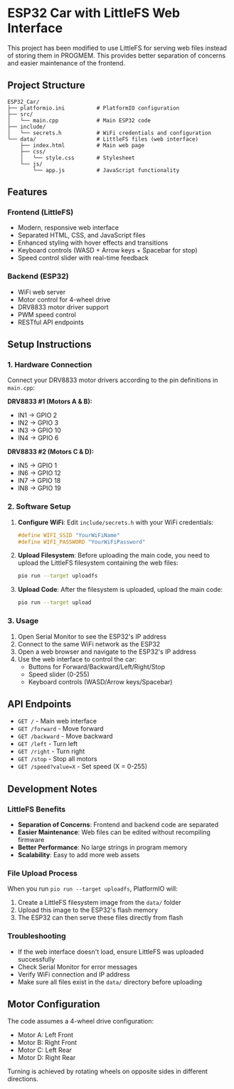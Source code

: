 # ESP32 Car with LittleFS Web Interface

This project has been modified to use LittleFS for serving web files instead of storing them in PROGMEM. This provides better separation of concerns and easier maintenance of the frontend.

## Project Structure

```
ESP32_Car/
├── platformio.ini          # PlatformIO configuration
├── src/
│   └── main.cpp            # Main ESP32 code
├── include/
│   └── secrets.h           # WiFi credentials and configuration
└── data/                   # LittleFS files (web interface)
    ├── index.html          # Main web page
    ├── css/
    │   └── style.css       # Stylesheet
    └── js/
        └── app.js          # JavaScript functionality
```

## Features

### Frontend (LittleFS)
- Modern, responsive web interface
- Separated HTML, CSS, and JavaScript files
- Enhanced styling with hover effects and transitions
- Keyboard controls (WASD + Arrow keys + Spacebar for stop)
- Speed control slider with real-time feedback

### Backend (ESP32)
- WiFi web server
- Motor control for 4-wheel drive
- DRV8833 motor driver support
- PWM speed control
- RESTful API endpoints

## Setup Instructions

### 1. Hardware Connection
Connect your DRV8833 motor drivers according to the pin definitions in `main.cpp`:

**DRV8833 #1 (Motors A & B):**
- IN1 → GPIO 2
- IN2 → GPIO 3  
- IN3 → GPIO 10
- IN4 → GPIO 6

**DRV8833 #2 (Motors C & D):**
- IN5 → GPIO 1
- IN6 → GPIO 12
- IN7 → GPIO 18
- IN8 → GPIO 19

### 2. Software Setup

1. **Configure WiFi**: Edit `include/secrets.h` with your WiFi credentials:
   ```cpp
   #define WIFI_SSID "YourWiFiName"
   #define WIFI_PASSWORD "YourWiFiPassword"
   ```

2. **Upload Filesystem**: Before uploading the main code, you need to upload the LittleFS filesystem containing the web files:
   ```bash
   pio run --target uploadfs
   ```

3. **Upload Code**: After the filesystem is uploaded, upload the main code:
   ```bash
   pio run --target upload
   ```

### 3. Usage

1. Open Serial Monitor to see the ESP32's IP address
2. Connect to the same WiFi network as the ESP32
3. Open a web browser and navigate to the ESP32's IP address
4. Use the web interface to control the car:
   - Buttons for Forward/Backward/Left/Right/Stop
   - Speed slider (0-255)
   - Keyboard controls (WASD/Arrow keys/Spacebar)

## API Endpoints

- `GET /` - Main web interface
- `GET /forward` - Move forward
- `GET /backward` - Move backward  
- `GET /left` - Turn left
- `GET /right` - Turn right
- `GET /stop` - Stop all motors
- `GET /speed?value=X` - Set speed (X = 0-255)

## Development Notes

### LittleFS Benefits
- **Separation of Concerns**: Frontend and backend code are separated
- **Easier Maintenance**: Web files can be edited without recompiling firmware
- **Better Performance**: No large strings in program memory
- **Scalability**: Easy to add more web assets

### File Upload Process
When you run `pio run --target uploadfs`, PlatformIO will:
1. Create a LittleFS filesystem image from the `data/` folder
2. Upload this image to the ESP32's flash memory
3. The ESP32 can then serve these files directly from flash

### Troubleshooting
- If the web interface doesn't load, ensure LittleFS was uploaded successfully
- Check Serial Monitor for error messages
- Verify WiFi connection and IP address
- Make sure all files exist in the `data/` directory before uploading

## Motor Configuration
The code assumes a 4-wheel drive configuration:
- Motor A: Left Front
- Motor B: Right Front  
- Motor C: Left Rear
- Motor D: Right Rear

Turning is achieved by rotating wheels on opposite sides in different directions.
